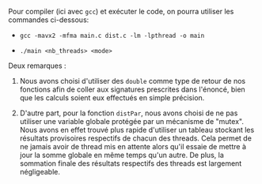 Pour compiler (ici avec `gcc`) et exécuter le code, on pourra utiliser les commandes ci-dessous:

- `gcc -mavx2 -mfma main.c dist.c -lm -lpthread -o main`

- `./main <nb_threads> <mode>`

Deux remarques :

1. Nous avons choisi d'utiliser des `double` comme type de retour de nos fonctions afin de coller aux signatures prescrites dans l'énoncé, bien que les calculs soient eux effectués en simple précision.

2. D'autre part, pour la fonction `distPar`, nous avons choisi de ne pas utiliser une variable globale protégée par un mécanisme de "mutex". Nous avons en effet trouvé plus rapide d'utiliser un tableau stockant les résultats provisoires respectifs de chacun des threads. Cela permet de ne jamais avoir de thread mis en attente alors qu'il essaie de mettre à jour la somme globale en même temps qu'un autre. De plus, la sommation finale des résultats respectifs des threads est largement négligeable.
